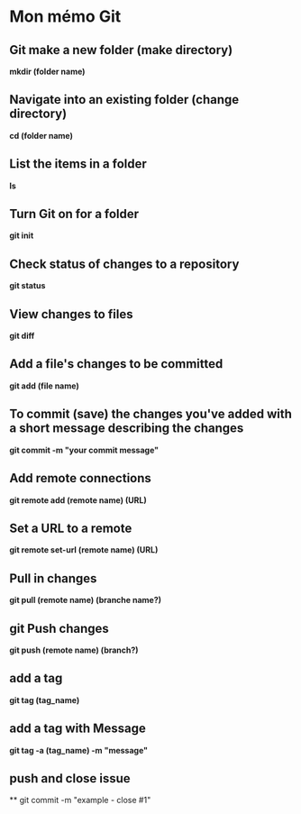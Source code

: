 # Mon mémo Git

## Git make a new folder (make directory)

**mkdir (folder name)**

## Navigate into an existing folder (change directory)

**cd (folder name)**

## List the items in a folder

**ls**

## Turn Git on for a folder

**git init**

## Check status of changes to a repository

**git status**

## View changes to files

**git diff**

## Add a file's changes to be committed

**git add (file name)**

## To commit (save) the changes you've added with a short message describing the changes

**git commit -m "your commit message"**

## Add remote connections

**git remote add (remote name) (URL)**

## Set a URL to a remote

**git remote set-url (remote name) (URL)**

## Pull in changes

**git pull (remote name) (branche name?)**

## git Push changes

**git push (remote name) (branch?)**

## add a tag

**git tag (tag_name)**

## add a tag with Message

**git tag -a (tag_name) -m "message"**

## push and close issue

** git commit -m "example - close #1"
